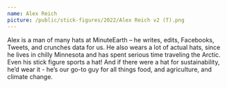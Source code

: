 ```yaml
---
name: Alex Reich
picture: /public/stick-figures/2022/Alex Reich v2 (T).png
---
```


Alex is a man of many hats at MinuteEarth – he writes, edits, Facebooks, Tweets, and crunches data for us. He also wears a lot of actual hats, since he lives in chilly Minnesota and has spent serious time traveling the Arctic. Even his stick figure sports a hat! And if there were a hat for sustainability, he’d wear it - he’s our go-to guy for all things food, and agriculture, and climate change.
